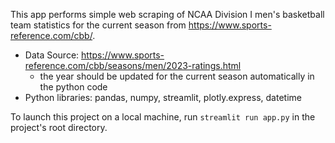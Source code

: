 
This app performs simple web scraping of NCAA Division I men's basketball team statistics for the current season from https://www.sports-reference.com/cbb/.
* Data Source: https://www.sports-reference.com/cbb/seasons/men/2023-ratings.html
    * the year should be updated for the current season automatically in the python code
* Python libraries: pandas, numpy, streamlit, plotly.express, datetime

To launch this project on a local machine, run `streamlit run app.py` in the project's root directory.

